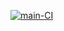 [![main-CI](https://github.com/Polt0s/crm-for-clinic/workflows/main-CI/badge.svg)](https://github.com/Polt0s/crm-for-clinic/actions)
<!-- [![Maintainability](https://api.codeclimate.com/v1/badges/c54df907377328cddc83/maintainability)](https://codeclimate.com/github/Polt0s/ -->
